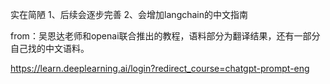 实在简陋
1、后续会逐步完善
2、会增加langchain的中文指南

from：吴恩达老师和openai联合推出的教程，语料部分为翻译结果，还有一部分自己找的中文语料。


https://learn.deeplearning.ai/login?redirect_course=chatgpt-prompt-eng

